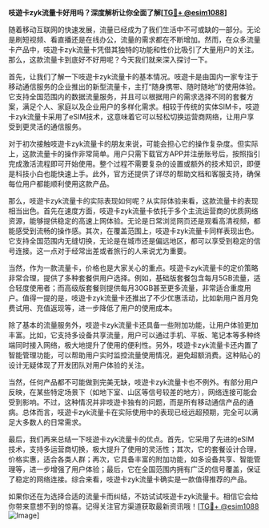 **吱遊卡zyk流量卡好用吗？深度解析让你全面了解[[TG💪+ @esim1088](https://t.me/s/esim1088)]**

随着移动互联网的快速发展，流量已经成为了我们生活中不可或缺的一部分。无论是刷短视频、看直播还是在线办公，流量的需求都在不断增加。然而，在众多流量卡产品中，吱遊卡zyk流量卡凭借其独特的功能和性价比吸引了大量用户的关注。那么，这款流量卡到底好不好用呢？今天我们就来深入探讨一下。

首先，让我们了解一下吱遊卡zyk流量卡的基本情况。吱遊卡是由国内一家专注于移动通信服务的企业推出的新型流量卡，主打“随身携带、随时随地”的使用体验。它支持全国范围内的数据流量服务，并且可以根据用户的需求选择不同的套餐方案，满足个人、家庭以及企业用户的多样化需求。相较于传统的实体SIM卡，吱遊卡zyk流量卡采用了eSIM技术，这意味着它可以轻松切换运营商网络，让用户享受到更灵活的通信服务。

对于初次接触吱遊卡zyk流量卡的朋友来说，可能会担心它的操作复杂度。但实际上，这款流量卡的操作非常简单。用户只需下载官方APP并注册账号后，按照指引完成激活流程即可开始使用。整个过程不需要复杂的设置或额外的技术知识，即便是科技小白也能快速上手。此外，官方还提供了详尽的帮助文档和客服支持，确保每位用户都能顺利使用这款产品。

那么，吱遊卡zyk流量卡的实际表现如何呢？从实际体验来看，这款流量卡的表现相当出色。首先在速度方面，吱遊卡zyk流量卡依托于多个主流运营商的优质网络资源，能够提供稳定的高速上网体验。无论是日常浏览网页还是观看高清视频，都能感受到流畅的操作感。其次，在覆盖范围上，吱遊卡zyk流量卡同样表现出色。它支持全国范围内无缝切换，无论是在城市还是偏远地区，都可以享受到稳定的信号连接。这一点对于经常出差或者旅行的人来说尤为重要。

当然，作为一款流量卡，价格也是大家关心的重点。吱遊卡zyk流量卡的定价策略非常合理，提供了多种套餐供用户选择。例如，基础版套餐包含每月5GB流量，适合轻度使用者；而高级版套餐则提供每月30GB甚至更多流量，非常适合重度用户。值得一提的是，吱遊卡zyk流量卡还推出了不少优惠活动，比如新用户首月免费试用、充值返现等，进一步降低了用户的使用成本。

除了基本的流量服务外，吱遊卡zyk流量卡还具备一些附加功能，让用户体验更加丰富。比如，它支持多设备共享流量，用户可以通过手机、平板、笔记本等多种终端同时接入网络，极大地提升了使用的便利性。另外，吱遊卡zyk流量卡还内置了智能管理功能，可以帮助用户实时监控流量使用情况，避免超额消费。这种贴心的设计无疑体现了开发团队对用户体验的关注。

当然，任何产品都不可能做到完美无缺，吱遊卡zyk流量卡也不例外。有部分用户反映，在某些特定场景下（如地下室、山区等信号较差的地方），网络连接可能会受到影响。不过，这种情况并非吱遊卡独有的问题，而是所有移动通信产品的通病。总体而言，吱遊卡zyk流量卡在实际使用中的表现已经远超预期，完全可以满足大多数人的日常需求。

最后，我们再来总结一下吱遊卡zyk流量卡的优点。首先，它采用了先进的eSIM技术，支持多运营商切换，极大提升了使用的灵活性；其次，它的套餐设计合理，价格实惠，适合各类人群；再次，它具备丰富的附加功能，如多设备共享、智能管理等，进一步增强了用户体验；最后，它在全国范围内拥有广泛的信号覆盖，保证了稳定的网络连接。综合来看，吱遊卡zyk流量卡确实是一款值得推荐的产品。

如果你还在为选择合适的流量卡而纠结，不妨试试吱遊卡zyk流量卡。相信它会给你带来意想不到的惊喜。记得关注官方渠道获取最新资讯哦！[[TG💪+ @esim1088](https://t.me/s/esim1088) ![Image](https://i.postimg.cc/4NQfJmqS/Snipaste-2025-05-13-00-14-12.png)]